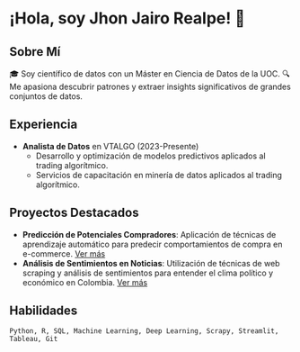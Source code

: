 # ¡Hola, soy Jhon Jairo Realpe! 👋

## Sobre Mí
🎓 Soy científico de datos con un Máster en Ciencia de Datos de la UOC.
🔍 Me apasiona descubrir patrones y extraer insights significativos de grandes conjuntos de datos.

## Experiencia
- **Analista de Datos** en VTALGO (2023-Presente)
  - Desarrollo y optimización de modelos predictivos aplicados al trading algorítmico.
  - Servicios de capacitación en minería de datos aplicados al trading algorítmico.
  
## Proyectos Destacados
- **Predicción de Potenciales Compradores**: Aplicación de técnicas de aprendizaje automático para predecir comportamientos de compra en e-commerce. [Ver más](Link-al-proyecto)
- **Análisis de Sentimientos en Noticias**: Utilización de técnicas de web scraping y análisis de sentimientos para entender el clima político y económico en Colombia. [Ver más](Link-al-proyecto)

## Habilidades
```text
Python, R, SQL, Machine Learning, Deep Learning, Scrapy, Streamlit, Tableau, Git
